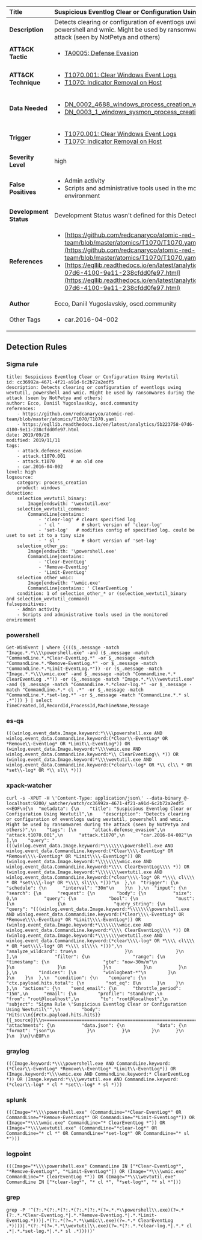 | Title                    | Suspicious Eventlog Clear or Configuration Using Wevtutil       |
|:-------------------------|:------------------|
| **Description**          | Detects clearing or configuration of eventlogs uwing wevtutil, powershell and wmic. Might be used by ransomwares during the attack (seen by NotPetya and others) |
| **ATT&amp;CK Tactic**    |  <ul><li>[TA0005: Defense Evasion](https://attack.mitre.org/tactics/TA0005)</li></ul>  |
| **ATT&amp;CK Technique** | <ul><li>[T1070.001: Clear Windows Event Logs](https://attack.mitre.org/techniques/T1070.001)</li><li>[T1070: Indicator Removal on Host](https://attack.mitre.org/techniques/T1070)</li></ul>  |
| **Data Needed**          | <ul><li>[DN_0002_4688_windows_process_creation_with_commandline](../Data_Needed/DN_0002_4688_windows_process_creation_with_commandline.md)</li><li>[DN_0003_1_windows_sysmon_process_creation](../Data_Needed/DN_0003_1_windows_sysmon_process_creation.md)</li></ul>  |
| **Trigger**              | <ul><li>[T1070.001: Clear Windows Event Logs](../Triggers/T1070.001.md)</li><li>[T1070: Indicator Removal on Host](../Triggers/T1070.md)</li></ul>  |
| **Severity Level**       | high |
| **False Positives**      | <ul><li>Admin activity</li><li>Scripts and administrative tools used in the monitored environment</li></ul>  |
| **Development Status**   |  Development Status wasn't defined for this Detection Rule yet  |
| **References**           | <ul><li>[https://github.com/redcanaryco/atomic-red-team/blob/master/atomics/T1070/T1070.yaml](https://github.com/redcanaryco/atomic-red-team/blob/master/atomics/T1070/T1070.yaml)</li><li>[https://eqllib.readthedocs.io/en/latest/analytics/5b223758-07d6-4100-9e11-238cfdd0fe97.html](https://eqllib.readthedocs.io/en/latest/analytics/5b223758-07d6-4100-9e11-238cfdd0fe97.html)</li></ul>  |
| **Author**               | Ecco, Daniil Yugoslavskiy, oscd.community |
| Other Tags           | <ul><li>car.2016-04-002</li></ul> | 

## Detection Rules

### Sigma rule

```
title: Suspicious Eventlog Clear or Configuration Using Wevtutil
id: cc36992a-4671-4f21-a91d-6c2b72a2edf5
description: Detects clearing or configuration of eventlogs uwing wevtutil, powershell and wmic. Might be used by ransomwares during the attack (seen by NotPetya and others)
author: Ecco, Daniil Yugoslavskiy, oscd.community
references:
    - https://github.com/redcanaryco/atomic-red-team/blob/master/atomics/T1070/T1070.yaml
    - https://eqllib.readthedocs.io/en/latest/analytics/5b223758-07d6-4100-9e11-238cfdd0fe97.html
date: 2019/09/26
modified: 2019/11/11
tags:
    - attack.defense_evasion
    - attack.t1070.001
    - attack.t1070      # an old one
    - car.2016-04-002
level: high
logsource:
    category: process_creation
    product: windows
detection:
    selection_wevtutil_binary:
        Image|endswith: '\wevtutil.exe'
    selection_wevtutil_command:
        CommandLine|contains:
            - 'clear-log' # clears specified log
            - ' cl '        # short version of 'clear-log'
            - 'set-log'   # modifies config of specified log. could be uset to set it to a tiny size
            - ' sl '        # short version of 'set-log'
    selection_other_ps:
        Image|endswith: '\powershell.exe'
        CommandLine|contains:
            - 'Clear-EventLog'
            - 'Remove-EventLog'
            - 'Limit-EventLog'
    selection_other_wmic:
        Image|endswith: '\wmic.exe'
        CommandLine|contains: ' ClearEventLog '
    condition: 1 of selection_other_* or (selection_wevtutil_binary and selection_wevtutil_command)
falsepositives:
    - Admin activity
    - Scripts and administrative tools used in the monitored environment

```





### powershell
    
```
Get-WinEvent | where {((($_.message -match "Image.*.*\\\\powershell.exe" -and ($_.message -match "CommandLine.*.*Clear-EventLog.*" -or $_.message -match "CommandLine.*.*Remove-EventLog.*" -or $_.message -match "CommandLine.*.*Limit-EventLog.*")) -or ($_.message -match "Image.*.*\\\\wmic.exe" -and $_.message -match "CommandLine.*.* ClearEventLog .*")) -or ($_.message -match "Image.*.*\\\\wevtutil.exe" -and ($_.message -match "CommandLine.*.*clear-log.*" -or $_.message -match "CommandLine.*.* cl .*" -or $_.message -match "CommandLine.*.*set-log.*" -or $_.message -match "CommandLine.*.* sl .*"))) } | select TimeCreated,Id,RecordId,ProcessId,MachineName,Message
```


### es-qs
    
```
(((winlog.event_data.Image.keyword:*\\\\powershell.exe AND winlog.event_data.CommandLine.keyword:(*Clear\\-EventLog* OR *Remove\\-EventLog* OR *Limit\\-EventLog*)) OR (winlog.event_data.Image.keyword:*\\\\wmic.exe AND winlog.event_data.CommandLine.keyword:*\\ ClearEventLog\\ *)) OR (winlog.event_data.Image.keyword:*\\\\wevtutil.exe AND winlog.event_data.CommandLine.keyword:(*clear\\-log* OR *\\ cl\\ * OR *set\\-log* OR *\\ sl\\ *)))
```


### xpack-watcher
    
```
curl -s -XPUT -H \'Content-Type: application/json\' --data-binary @- localhost:9200/_watcher/watch/cc36992a-4671-4f21-a91d-6c2b72a2edf5 <<EOF\n{\n  "metadata": {\n    "title": "Suspicious Eventlog Clear or Configuration Using Wevtutil",\n    "description": "Detects clearing or configuration of eventlogs uwing wevtutil, powershell and wmic. Might be used by ransomwares during the attack (seen by NotPetya and others)",\n    "tags": [\n      "attack.defense_evasion",\n      "attack.t1070.001",\n      "attack.t1070",\n      "car.2016-04-002"\n    ],\n    "query": "(((winlog.event_data.Image.keyword:*\\\\\\\\powershell.exe AND winlog.event_data.CommandLine.keyword:(*Clear\\\\-EventLog* OR *Remove\\\\-EventLog* OR *Limit\\\\-EventLog*)) OR (winlog.event_data.Image.keyword:*\\\\\\\\wmic.exe AND winlog.event_data.CommandLine.keyword:*\\\\ ClearEventLog\\\\ *)) OR (winlog.event_data.Image.keyword:*\\\\\\\\wevtutil.exe AND winlog.event_data.CommandLine.keyword:(*clear\\\\-log* OR *\\\\ cl\\\\ * OR *set\\\\-log* OR *\\\\ sl\\\\ *)))"\n  },\n  "trigger": {\n    "schedule": {\n      "interval": "30m"\n    }\n  },\n  "input": {\n    "search": {\n      "request": {\n        "body": {\n          "size": 0,\n          "query": {\n            "bool": {\n              "must": [\n                {\n                  "query_string": {\n                    "query": "(((winlog.event_data.Image.keyword:*\\\\\\\\powershell.exe AND winlog.event_data.CommandLine.keyword:(*Clear\\\\-EventLog* OR *Remove\\\\-EventLog* OR *Limit\\\\-EventLog*)) OR (winlog.event_data.Image.keyword:*\\\\\\\\wmic.exe AND winlog.event_data.CommandLine.keyword:*\\\\ ClearEventLog\\\\ *)) OR (winlog.event_data.Image.keyword:*\\\\\\\\wevtutil.exe AND winlog.event_data.CommandLine.keyword:(*clear\\\\-log* OR *\\\\ cl\\\\ * OR *set\\\\-log* OR *\\\\ sl\\\\ *)))",\n                    "analyze_wildcard": true\n                  }\n                }\n              ],\n              "filter": {\n                "range": {\n                  "timestamp": {\n                    "gte": "now-30m/m"\n                  }\n                }\n              }\n            }\n          }\n        },\n        "indices": [\n          "winlogbeat-*"\n        ]\n      }\n    }\n  },\n  "condition": {\n    "compare": {\n      "ctx.payload.hits.total": {\n        "not_eq": 0\n      }\n    }\n  },\n  "actions": {\n    "send_email": {\n      "throttle_period": "15m",\n      "email": {\n        "profile": "standard",\n        "from": "root@localhost",\n        "to": "root@localhost",\n        "subject": "Sigma Rule \'Suspicious Eventlog Clear or Configuration Using Wevtutil\'",\n        "body": "Hits:\\n{{#ctx.payload.hits.hits}}{{_source}}\\n================================================================================\\n{{/ctx.payload.hits.hits}}",\n        "attachments": {\n          "data.json": {\n            "data": {\n              "format": "json"\n            }\n          }\n        }\n      }\n    }\n  }\n}\nEOF\n
```


### graylog
    
```
(((Image.keyword:*\\\\powershell.exe AND CommandLine.keyword:(*Clear\\-EventLog* *Remove\\-EventLog* *Limit\\-EventLog*)) OR (Image.keyword:*\\\\wmic.exe AND CommandLine.keyword:* ClearEventLog *)) OR (Image.keyword:*\\\\wevtutil.exe AND CommandLine.keyword:(*clear\\-log* * cl * *set\\-log* * sl *)))
```


### splunk
    
```
(((Image="*\\\\powershell.exe" (CommandLine="*Clear-EventLog*" OR CommandLine="*Remove-EventLog*" OR CommandLine="*Limit-EventLog*")) OR (Image="*\\\\wmic.exe" CommandLine="* ClearEventLog *")) OR (Image="*\\\\wevtutil.exe" (CommandLine="*clear-log*" OR CommandLine="* cl *" OR CommandLine="*set-log*" OR CommandLine="* sl *")))
```


### logpoint
    
```
(((Image="*\\\\powershell.exe" CommandLine IN ["*Clear-EventLog*", "*Remove-EventLog*", "*Limit-EventLog*"]) OR (Image="*\\\\wmic.exe" CommandLine="* ClearEventLog *")) OR (Image="*\\\\wevtutil.exe" CommandLine IN ["*clear-log*", "* cl *", "*set-log*", "* sl *"]))
```


### grep
    
```
grep -P '^(?:.*(?:.*(?:.*(?:.*(?:.*(?=.*.*\\powershell\\.exe)(?=.*(?:.*.*Clear-EventLog.*|.*.*Remove-EventLog.*|.*.*Limit-EventLog.*)))|.*(?:.*(?=.*.*\\wmic\\.exe)(?=.*.* ClearEventLog .*))))|.*(?:.*(?=.*.*\\wevtutil\\.exe)(?=.*(?:.*.*clear-log.*|.*.* cl .*|.*.*set-log.*|.*.* sl .*)))))'
```



